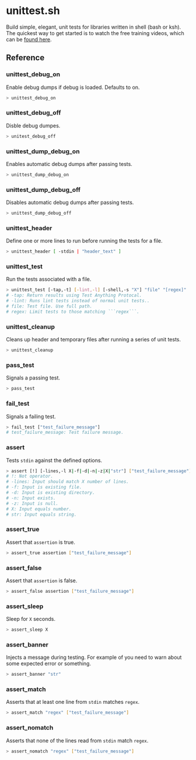 # unittest.sh

Build simple, elegant, unit tests for libraries written in shell (bash or ksh). The quickest way to get started is to watch the free training videos, which can be [found here](https://arclogicsoftware.com/arcshell_test_framework). 



## Reference


### unittest_debug_on
Enable debug dumps if debug is loaded. Defaults to on.
```bash
> unittest_debug_on
```

### unittest_debug_off
Disble debug dumpes.
```bash
> unitest_debug_off
```

### unittest_dump_debug_on
Enables automatic debug dumps after passing tests.
```bash
> unittest_dump_debug_on
```

### unittest_dump_debug_off
Disables automatic debug dumps after passing tests.
```bash
> unittest_dump_debug_off
```

### unittest_header
Define one or more lines to run before running the tests for a file.
```bash
> unittest_header [ -stdin | "header_text" ]
```

### unittest_test
Run the tests associated with a file.
```bash
> unittest_test [-tap,-t] [-lint,-l] [-shell,-s "X"] "file" "[regex]"
# -tap: Return results using Test Anything Protocal.
# -lint: Runs lint tests instead of normal unit tests..
# file: Test file. Use full path.
# regex: Limit tests to those matching ```regex```.
```

### unittest_cleanup
Cleans up header and temporary files after running a series of unit tests.
```bash
> unittest_cleanup
```

### pass_test
Signals a passing test.
```bash
> pass_test
```

### fail_test
Signals a failing test.
```bash
> fail_test ["test_failure_message"]
# test_failure_message: Test failure message.
```

### assert
Tests ```stdin``` against the defined options.
```bash
> assert [!] [-lines,-l X|-f|-d|-n|-z|X|"str"] ["test_failure_message"]
# !: Not operator.
# -lines: Input should match X number of lines.
# -f: Input is existing file.
# -d: Input is existing directory.
# -n: Input exists.
# -z: Input is null.
# X: Input equals number.
# str: Input equals string.
```

### assert_true
Assert that ```assertion``` is true.
```bash
> assert_true assertion ["test_failure_message"]
```

### assert_false
Assert that ```assertion``` is false.
```bash
> assert_false assertion ["test_failure_message"]
```

### assert_sleep
Sleep for ```X``` seconds.
```bash
> assert_sleep X
```

### assert_banner
Injects a message during testing. For example of you need to warn about some expected error or something.
```bash
> assert_banner "str"
```

### assert_match
Asserts that at least one line from ```stdin``` matches ```regex```.
```bash
> assert_match "regex" ["test_failure_message"]
```

### assert_nomatch
Asserts that none of the lines read from ```stdin``` match ```regex```.
```bash
> assert_nomatch "regex" ["test_failure_message"]
```

